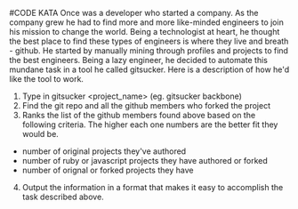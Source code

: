 #CODE KATA
Once was a developer who started a company. As the company grew he
had to find more and more like-minded engineers to join his mission to change
the world. Being a technologist at heart, he thought the best place to find these
types of engineers is where they live and breath - github. He started by manually
mining through profiles and projects to find the best engineers. Being a lazy
engineer, he decided to automate this mundane task in a tool he called gitsucker.
Here is a description of how he'd like the tool to work.

1. Type in gitsucker <project_name> (eg. gitsucker backbone)
2. Find the git repo and all the github members who forked the project
3. Ranks the list of the github members found above based on the following
criteria. The higher each one numbers are the better fit they would be.
* number of original projects they've authored
* number of ruby or javascript projects they have authored or forked
* number of orignal or forked projects they have
4. Output the information in a format that makes it easy to accomplish the task
described above.
